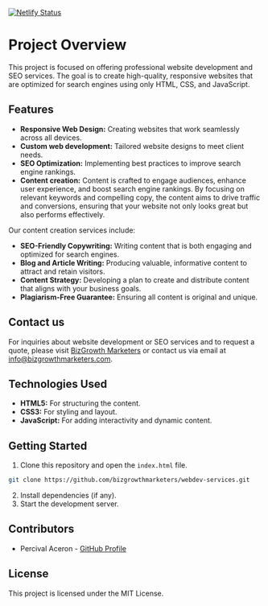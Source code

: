 [![Netlify Status](https://api.netlify.com/api/v1/badges/2adf80b7-3363-44a2-84e1-8a7112d701ae/deploy-status)](https://app.netlify.com/sites/webdev-services/deploys)
# Project Overview
This project is focused on offering professional website development and SEO services. The goal is to create high-quality, responsive websites that are optimized for search engines using only HTML, CSS, and JavaScript.

## Features
- **Responsive Web Design:** Creating websites that work seamlessly across all devices.
- **Custom web development:** Tailored website designs to meet client needs.
- **SEO Optimization:** Implementing best practices to improve search engine rankings.
- **Content creation:** Content is crafted to engage audiences, enhance user experience, and boost search engine rankings. By focusing on relevant keywords and compelling copy, the content aims to drive traffic and conversions, ensuring that your website not only looks great but also performs effectively.

Our content creation services include:
- **SEO-Friendly Copywriting:** Writing content that is both engaging and optimized for search engines.
- **Blog and Article Writing:** Producing valuable, informative content to attract and retain visitors.
- **Content Strategy:** Developing a plan to create and distribute content that aligns with your business goals.
- **Plagiarism-Free Guarantee:** Ensuring all content is original and unique.

## Contact us
For inquiries about website development or SEO services and to request a quote, please visit [BizGrowth Marketers](https://www.bizgrowthmarketers.com) or contact us via email at [info@bizgrowthmarketers.com](mailto:info@bizgrowthmarketers.com).

## Technologies Used
- **HTML5:** For structuring the content.
- **CSS3:** For styling and layout.
- **JavaScript:** For adding interactivity and dynamic content.

## Getting Started
1. Clone this repository and open the `index.html` file.
```bash
git clone https://github.com/bizgrowthmarketers/webdev-services.git
```
2. Install dependencies (if any).
3. Start the development server.

## Contributors
- Percival Aceron - [GitHub Profile](https://github.com/perci-aceron)

## License
This project is licensed under the MIT License.

